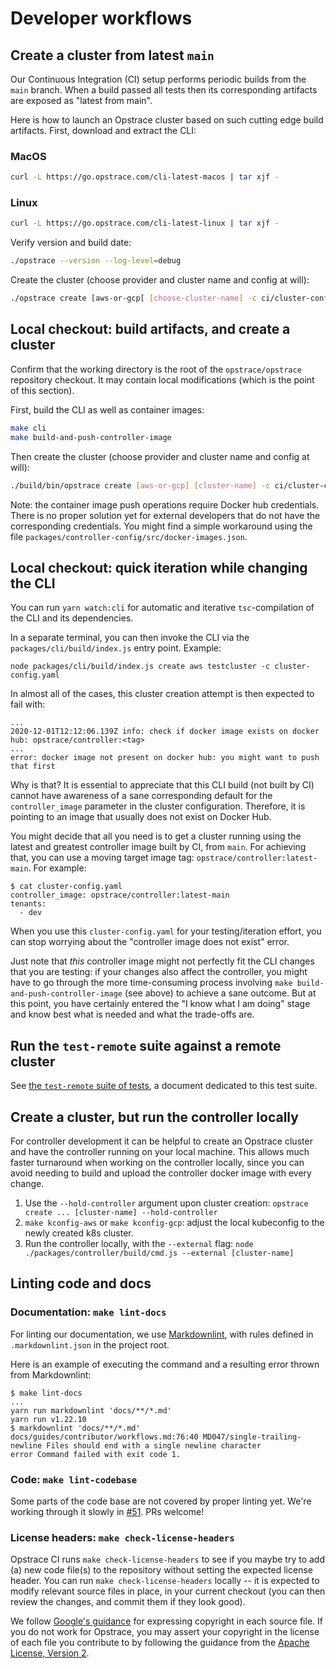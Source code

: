 # Developer workflows

## Create a cluster from latest `main`

Our Continuous Integration (CI) setup performs periodic builds from the `main` branch.
When a build passed all tests then its corresponding artifacts are exposed as "latest from main".

Here is how to launch an Opstrace cluster based on such cutting edge build artifacts.
First, download and extract the CLI:

<!--tabs-->
### MacOS

```bash
curl -L https://go.opstrace.com/cli-latest-macos | tar xjf -
```

### Linux

```bash
curl -L https://go.opstrace.com/cli-latest-linux | tar xjf -
```

<!-- /tabs -->

Verify version and build date:

```bash
./opstrace --version --log-level=debug
```

Create the cluster (choose provider and cluster name and config at will):

```bash
./opstrace create [aws-or-gcp[ [choose-cluster-name] -c ci/cluster-config.yaml
```

## Local checkout: build artifacts, and create a cluster

Confirm that the working directory is the root of the `opstrace/opstrace` repository checkout.
It may contain local modifications (which is the point of this section).

First, build the CLI as well as container images:

```bash
make cli
make build-and-push-controller-image
```

Then create the cluster (choose provider and cluster name and config at will):

```bash
./build/bin/opstrace create [aws-or-gcp] [cluster-name] -c ci/cluster-config.yaml
```

Note: the container image push operations require Docker hub credentials.
There is no proper solution yet for external developers that do not have the corresponding credentials.
You might find a simple workaround using the file `packages/controller-config/src/docker-images.json`.


## Local checkout: quick iteration while changing the CLI

You can run `yarn watch:cli` for automatic and iterative `tsc`-compilation of the CLI and its dependencies.

In a separate terminal, you can then invoke the CLI via the `packages/cli/build/index.js` entry point. Example:

```text
node packages/cli/build/index.js create aws testcluster -c cluster-config.yaml
```

In almost all of the cases, this cluster creation attempt is then expected to fail with:

```text
...
2020-12-01T12:12:06.139Z info: check if docker image exists on docker hub: opstrace/controller:<tag>
...
error: docker image not present on docker hub: you might want to push that first
```

Why is that? It is essential to appreciate that this CLI build (not built by CI) cannot have awareness of a sane corresponding default for the `controller_image` parameter in the cluster configuration. Therefore, it is pointing to an image that usually does not exist on Docker Hub.

You might decide that all you need is to get a cluster running using the latest and greatest controller image built by CI, from `main`.
For achieving that, you can use a moving target image tag: `opstrace/controller:latest-main`. For example:

```text
$ cat cluster-config.yaml
controller_image: opstrace/controller:latest-main
tenants:
  - dev
```

When you use this `cluster-config.yaml` for your testing/iteration effort, you can stop worrying about the "controller image does not exist" error.

Just note that _this_ controller image might not perfectly fit the CLI changes that you are testing: if your changes also affect the controller, you might have to go through the more time-consuming process involving `make build-and-push-controller-image` (see above) to achieve a sane outcome.
But at this point, you have certainly entered the "I know what I am doing" stage and know best what is needed and what the trade-offs are.


## Run the `test-remote` suite against a remote cluster

See [the `test-remote` suite of tests](https://github.com/opstrace/opstrace/tree/main/test/test-remote), a document dedicated to this test suite.

## Create a cluster, but run the controller locally

For controller development it can be helpful to create an Opstrace cluster and have the controller running on your local machine. This allows much faster turnaround when working on the controller locally, since you can avoid needing to build and upload the controller docker image with every change.

1. Use the `--hold-controller` argument upon cluster creation: `opstrace create ... [cluster-name] --hold-controller`
2. `make kconfig-aws` or `make kconfig-gcp`: adjust the local kubeconfig to the newly created k8s cluster.
3. Run the controller locally, with the `--external` flag: `node ./packages/controller/build/cmd.js --external [cluster-name]`

## Linting code and docs

### Documentation: `make lint-docs`

For linting our documentation, we use [Markdownlint](./writing-docs.md#get-on-your-marks), with rules defined in `.markdownlint.json` in the project root.

Here is an example of executing the command and a resulting error thrown from Markdownlint:

```text
$ make lint-docs
...
yarn run markdownlint 'docs/**/*.md'
yarn run v1.22.10
$ markdownlint 'docs/**/*.md'
docs/guides/contributor/workflows.md:76:40 MD047/single-trailing-newline Files should end with a single newline character
error Command failed with exit code 1.
```

### Code: `make lint-codebase`

Some parts of the code base are not covered by proper linting yet.
We're working through it slowly in [#51](https://github.com/opstrace/opstrace/issues/51).
PRs welcome!


### License headers: `make check-license-headers`

Opstrace CI runs `make check-license-headers` to see if you maybe try to add (a) new code file(s) to the repository without setting the expected license header.
You can run `make check-license-headers` locally -- it is expected to modify relevant source files in place, in your current checkout (you can then review the changes, and commit them if they look good).

We follow [Google's guidance](https://opensource.google/docs/copyright/) for expressing copyright in each source file.
If you do not work for Opstrace, you may assert your copyright in the license of each file you contribute to by following the guidance from the [Apache License, Version 2](https://www.apache.org/licenses/LICENSE-2.0#apply).

